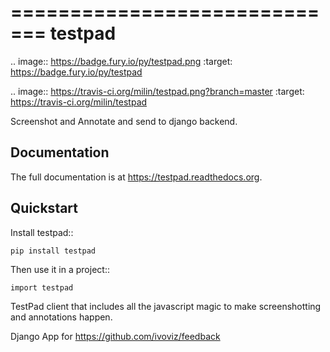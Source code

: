 =============================
testpad
=============================

.. image:: https://badge.fury.io/py/testpad.png
    :target: https://badge.fury.io/py/testpad

.. image:: https://travis-ci.org/milin/testpad.png?branch=master
    :target: https://travis-ci.org/milin/testpad

Screenshot and Annotate and send to django backend.

Documentation
-------------

The full documentation is at https://testpad.readthedocs.org.

Quickstart
----------

Install testpad::

    pip install testpad

Then use it in a project::

    import testpad


TestPad client that includes all the javascript magic to make screenshotting and annotations happen.

Django App for https://github.com/ivoviz/feedback
